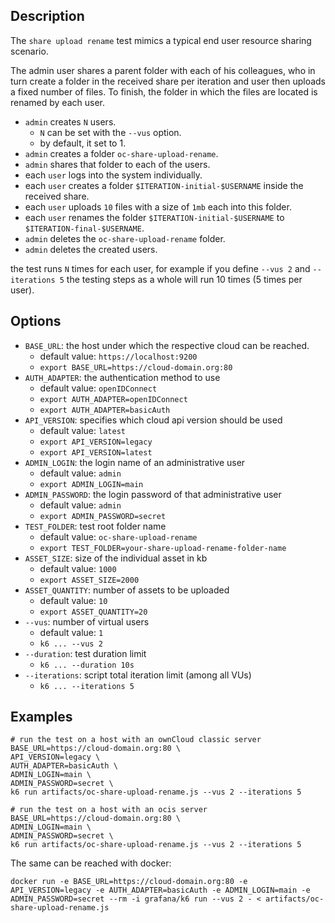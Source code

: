 ## Description
The `share upload rename` test mimics a typical end user resource sharing scenario.

The admin user shares a parent folder with each of his colleagues, who in turn create a folder
in the received share per iteration and user then uploads a fixed number of files.
To finish, the folder in which the files are located is renamed by each user.

* `admin` creates `N` users.
  * `N` can be set with the `--vus` option.
  * by default, it set to 1.
* `admin` creates a folder `oc-share-upload-rename`.
* `admin` shares that folder to each of the users.
* each `user` logs into the system individually.
* each `user` creates a folder `$ITERATION-initial-$USERNAME` inside the received share.
* each `user` uploads `10` files with a size of `1mb` each into this folder.
* each `user` renames the folder `$ITERATION-initial-$USERNAME` to `$ITERATION-final-$USERNAME`.
* `admin` deletes the `oc-share-upload-rename` folder.
* `admin` deletes the created users.

the test runs `N` times for each user, for example if you define `--vus 2` and `--iterations 5`
the testing steps as a whole will run 10 times (5 times per user).

## Options
* `BASE_URL`: the host under which the respective cloud can be reached.
  * default value: `https://localhost:9200`
  * `export BASE_URL=https://cloud-domain.org:80`
* `AUTH_ADAPTER`: the authentication method to use
  * default value: `openIDConnect`
  * `export AUTH_ADAPTER=openIDConnect`
  * `export AUTH_ADAPTER=basicAuth`
* `API_VERSION`: specifies which cloud api version should be used
  * default value: `latest`
  * `export API_VERSION=legacy`
  * `export API_VERSION=latest`
* `ADMIN_LOGIN`: the login name of an administrative user
  * default value: `admin`
  * `export ADMIN_LOGIN=main`
* `ADMIN_PASSWORD`: the login password of that administrative user
  * default value: `admin`
  * `export ADMIN_PASSWORD=secret`
* `TEST_FOLDER`: test root folder name
  * default value: `oc-share-upload-rename`
  * `export TEST_FOLDER=your-share-upload-rename-folder-name`
* `ASSET_SIZE`: size of the individual asset in kb
  * default value: `1000`
  * `export ASSET_SIZE=2000`
* `ASSET_QUANTITY`: number of assets to be uploaded
  * default value: `10`
  * `export ASSET_QUANTITY=20`
* `--vus`: number of virtual users
  * default value: `1`
  * `k6 ... --vus 2`
* `--duration`: test duration limit
  * `k6 ... --duration 10s`
* `--iterations`: script total iteration limit (among all VUs)
  * `k6 ... --iterations 5`

## Examples
```shell
# run the test on a host with an ownCloud classic server
BASE_URL=https://cloud-domain.org:80 \
API_VERSION=legacy \
AUTH_ADAPTER=basicAuth \
ADMIN_LOGIN=main \
ADMIN_PASSWORD=secret \
k6 run artifacts/oc-share-upload-rename.js --vus 2 --iterations 5

# run the test on a host with an ocis server
BASE_URL=https://cloud-domain.org:80 \
ADMIN_LOGIN=main \
ADMIN_PASSWORD=secret \
k6 run artifacts/oc-share-upload-rename.js --vus 2 --iterations 5
```

The same can be reached with docker:
```shell
docker run -e BASE_URL=https://cloud-domain.org:80 -e API_VERSION=legacy -e AUTH_ADAPTER=basicAuth -e ADMIN_LOGIN=main -e ADMIN_PASSWORD=secret --rm -i grafana/k6 run --vus 2 - < artifacts/oc-share-upload-rename.js
```
